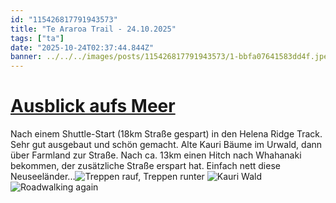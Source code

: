 ```yaml
---
id: "115426817791943573"
title: "Te Araroa Trail - 24.10.2025"
tags: ["ta"]
date: "2025-10-24T02:37:44.844Z"
banner: ../../../images/posts/115426817791943573/1-bbfa07641583dd4f.jpeg
---
```


# [Ausblick aufs Meer ](../../../images/posts/115426817791943573/1-bbfa07641583dd4f.jpeg)

Nach einem Shuttle-Start (18km Straße gespart) in den Helena Ridge Track. Sehr gut ausgebaut und schön gemacht. Alte Kauri Bäume im Urwald, dann über Farmland zur Straße. Nach ca. 13km einen Hitch nach Whahanaki bekommen, der zusätzliche Straße erspart hat. Einfach nett diese Neuseeländer...![Treppen rauf, Treppen runter](../../../images/posts/115426817791943573/2-77ea28ff881d983f.jpeg)
![Kauri Wald](../../../images/posts/115426817791943573/3-9f72b0128af3ba1c.jpeg)
![Roadwalking again](../../../images/posts/115426817791943573/4-665547308188e247.jpeg)
